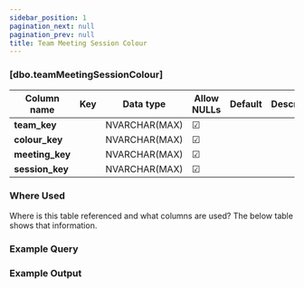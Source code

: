 ```yaml
---
sidebar_position: 1
pagination_next: null
pagination_prev: null
title: Team Meeting Session Colour
---
```


### [dbo.teamMeetingSessionColour]
| Column name | Key | Data type | Allow NULLs | Default | Description |
| ------- | ------- | ------- | ------- | ------- | ------- |
| **team_key** |  | NVARCHAR(MAX) | ☑ |  |  | 
| **colour_key** |  | NVARCHAR(MAX) | ☑ |  |  | 
| **meeting_key** |  | NVARCHAR(MAX) | ☑ |  |  | 
| **session_key** |  | NVARCHAR(MAX) | ☑ |  |  | 

### Where Used
Where is this table referenced and what columns are used? The below table shows that information.

### Example Query

### Example Output